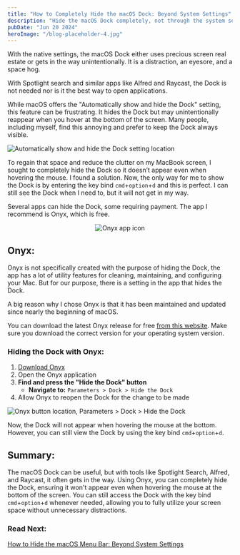 ```yaml
---
title: "How to Completely Hide the macOS Dock: Beyond System Settings"
description: "Hide the macOS Dock completely, not through the system settings app."
pubDate: "Jun 20 2024"
heroImage: "/blog-placeholder-4.jpg"
---
```


With the native settings, the macOS Dock either uses precious screen real estate or gets in the way unintentionally. It is a distraction, an eyesore, and a space hog.

With Spotlight search and similar apps like Alfred and Raycast, the Dock is not needed nor is it the best way to open applications.

While macOS offers the "Automatically show and hide the Dock" setting, this feature can be frustrating. It hides the Dock but may unintentionally reappear when you hover at the bottom of the screen. Many people, including myself, find this annoying and prefer to keep the Dock always visible.

![Automatically show and hide the Dock setting location](/images/5/settings-auto-hide-dock.png)

To regain that space and reduce the clutter on my MacBook screen, I sought to completely hide the Dock so it doesn’t appear even when hovering the mouse. I found a solution. Now, the only way for me to show the Dock is by entering the key bind `cmd`+`option`+`d` and this is perfect. I can still see the Dock when I need to, but it will not get in my way.

Several apps can hide the Dock, some requiring payment. The app I recommend is Onyx, which is free.

<div style="display: flex;">
    <img src="/images/5/Onyx-icon.png" alt="Onyx app icon" style="margin: auto"/>
</div>
 
## Onyx:

Onyx is not specifically created with the purpose of hiding the Dock, the app has a lot of utility features for cleaning, maintaining, and configuring your Mac. But for our purpose, there is a setting in the app that hides the Dock.

A big reason why I chose Onyx is that it has been maintained and updated since nearly the beginning of macOS.

You can download the latest Onyx release for free [from this website](https://www.titanium-software.fr/en/onyx.html). Make sure you download the correct version for your operating system version.

### Hiding the Dock with Onyx:

1. [Download Onyx](https://www.titanium-software.fr/en/onyx.html)
2. Open the Onyx application
3. **Find and press the "Hide the Dock" button**
   - **Navigate to:** `Parameters > Dock > Hide the Dock`
4. Allow Onyx to reopen the Dock for the change to be made

![Onyx button location, Parameters > Dock > Hide the Dock](/images/5/Onyx-hide-dock-button.png)

Now, the Dock will not appear when hovering the mouse at the bottom. However, you can still view the Dock by using the key bind `cmd`+`option`+`d`.

## Summary:

The macOS Dock can be useful, but with tools like Spotlight Search, Alfred, and Raycast, it often gets in the way. Using Onyx, you can completely hide the Dock, ensuring it won't appear even when hovering the mouse at the bottom of the screen. You can still access the Dock with the key bind `cmd`+`option`+`d` whenever needed, allowing you to fully utilize your screen space without unnecessary distractions.

### Read Next:

[How to Hide the macOS Menu Bar: Beyond System Settings](https://techsplanation.dev/blog/6-how-to-hide-the-macos-menu-bar-beyond-system-settings/)
